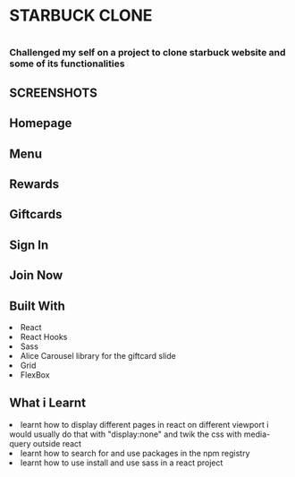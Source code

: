<h1>STARBUCK CLONE<h1>

<h3>
    Challenged my self on a project to clone starbuck website and some of its
    functionalities
</h3>

<h2>SCREENSHOTS</h1>

<h2>Homepage</h2>
<h2>Menu</h2>
<h2>Rewards</h2>
<h2>Giftcards</h2>
<h2>Sign In</h2>
<h2>Join Now</h2>

<h2>Built With</h2>
<li>React</li>
<li>React Hooks</li>
<li>Sass</li>
<li>Alice Carousel library for the giftcard slide</li>
<li>Grid</li>
<li>FlexBox</li>

<h2>What i Learnt</h2>
<li>
    learnt how to display different pages in react on different viewport
   i would usually do that with "display:none" and twik the css with media-query
   outside react
</li>
<li>
    learnt how to search for and use packages in the npm registry
</li>
<li>
    learnt how to use install and use sass in a react project
</li>
